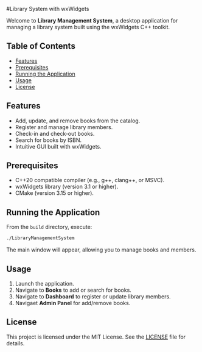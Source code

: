 #Library System with wxWidgets

Welcome to **Library Management System**, a desktop application for managing a library system built using the wxWidgets C++ toolkit.

## Table of Contents

- [Features](#features)
- [Prerequisites](#prerequisites)
- [Running the Application](#running-the-application)
- [Usage](#usage)
- [License](#license)

## Features

- Add, update, and remove books from the catalog.
- Register and manage library members.
- Check-in and check-out books.
- Search for books by ISBN.
- Intuitive GUI built with wxWidgets.

## Prerequisites

- C++20 compatible compiler (e.g., g++, clang++, or MSVC).
- wxWidgets library (version 3.1 or higher).
- CMake (version 3.15 or higher).

## Running the Application

From the `build` directory, execute:
```bash
./LibraryManagementSystem
```
The main window will appear, allowing you to manage books and members.

## Usage

1. Launch the application.
2. Navigate to **Books** to add or search for books.
3. Navigate to **Dashboard** to register or update library members.
4. Navigaet **Admin Panel** for add/remove books.


## License

This project is licensed under the MIT License. See the [LICENSE](LICENSE) file for details.
```
